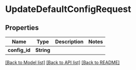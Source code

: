 # UpdateDefaultConfigRequest

## Properties

Name | Type | Description | Notes
------------ | ------------- | ------------- | -------------
**config_id** | **String** |  | 

[[Back to Model list]](../README.md#documentation-for-models) [[Back to API list]](../README.md#documentation-for-api-endpoints) [[Back to README]](../README.md)


